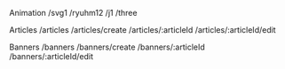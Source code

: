 Animation
/svg1
/ryuhm12
/j1
/three

Articles
/articles
/articles/create
/articles/:articleId
/articles/:articleId/edit

Banners
/banners
/banners/create
/banners/:articleId
/banners/:articleId/edit




